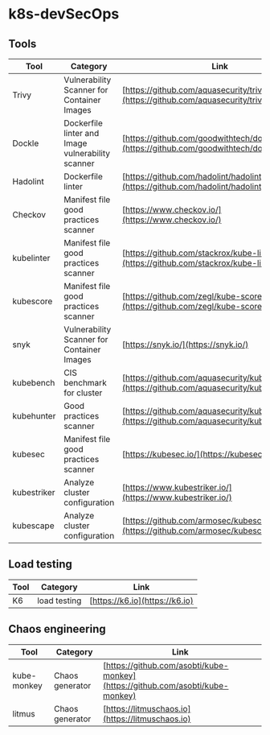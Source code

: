 # k8s-devSecOps


## Tools

Tool | Category | Link  | CI | Output
--- | --- | --- | --- | ---
Trivy | Vulnerability Scanner for Container Images | [https://github.com/aquasecurity/trivy](https://github.com/aquasecurity/trivy) | [![Trivy](https://github.com/lgmorand/k8s-devSecOps/actions/workflows/trivy.yaml/badge.svg)](https://github.com/lgmorand/k8s-devSecOps/actions/workflows/trivy.yaml) | [output](https://github.com/lgmorand/k8s-devSecOps/blob/main/outputs/trivy.txt)
Dockle | Dockerfile linter and Image vulnerability scanner | [https://github.com/goodwithtech/dockle#features](https://github.com/goodwithtech/dockle#features) | [![Dockle](https://github.com/lgmorand/k8s-devSecOps/actions/workflows/dockle.yaml/badge.svg)](https://github.com/lgmorand/k8s-devSecOps/actions/workflows/dockle.yaml) | [output](https://github.com/lgmorand/k8s-devSecOps/blob/main/outputs/dockle.txt)
Hadolint | Dockerfile linter | [https://github.com/hadolint/hadolint](https://github.com/hadolint/hadolint) | [![Hadolint](https://github.com/lgmorand/k8s-devSecOps/actions/workflows/hadolint.yaml/badge.svg)](https://github.com/lgmorand/k8s-devSecOps/actions/workflows/hadolint.yaml) | [output](https://github.com/lgmorand/k8s-devSecOps/blob/main/outputs/hadolint.txt)
Checkov | Manifest file good practices scanner | [https://www.checkov.io/](https://www.checkov.io/) | [![Checkov](https://github.com/lgmorand/k8s-devSecOps/actions/workflows/checkov.yaml/badge.svg)](https://github.com/lgmorand/k8s-devSecOps/actions/workflows/checkov.yaml) | [output](https://github.com/lgmorand/k8s-devSecOps/blob/main/outputs/checkov.txt)
kubelinter | Manifest file good practices scanner  | [https://github.com/stackrox/kube-linter](https://github.com/stackrox/kube-linter) | [![Kube-linter](https://github.com/lgmorand/k8s-devSecOps/actions/workflows/kubelinter.yaml/badge.svg)](https://github.com/lgmorand/k8s-devSecOps/actions/workflows/kubelinter.yaml) | [output](https://github.com/lgmorand/k8s-devSecOps/blob/main/outputs/kubelinter.txt)
kubescore | Manifest file good practices scanner | [https://github.com/zegl/kube-score](https://github.com/zegl/kube-score) | [![kubescore](https://github.com/lgmorand/k8s-devSecOps/actions/workflows/kubescore.yml/badge.svg)](https://github.com/lgmorand/k8s-devSecOps/actions/workflows/kubescore.yml) | [output](https://github.com/lgmorand/k8s-devSecOps/blob/main/outputs/kubescore.txt)
snyk | Vulnerability Scanner for Container Images | [https://snyk.io/](https://snyk.io/) | [![Snyk](https://github.com/lgmorand/k8s-devSecOps/actions/workflows/snyk.yml/badge.svg?branch=main)](https://github.com/lgmorand/k8s-devSecOps/actions/workflows/snyk.yml) | [output](https://raw.githubusercontent.com/lgmorand/k8s-devSecOps/main/outputs/snyk.txt)
kubebench | CIS benchmark for cluster | [https://github.com/aquasecurity/kube-bench](https://github.com/aquasecurity/kube-bench) | [![kube-bench](https://github.com/lgmorand/k8s-devSecOps/actions/workflows/kubebench.yml/badge.svg?branch=main)](https://github.com/lgmorand/k8s-devSecOps/actions/workflows/kubebench.yml) | [output](https://github.com/lgmorand/k8s-devSecOps/blob/main/outputs/kube-bench.txt)
kubehunter | Good practices scanner | [https://github.com/aquasecurity/kube-hunter](https://github.com/aquasecurity/kube-hunter) | [![kube-hunter](https://github.com/lgmorand/k8s-devSecOps/actions/workflows/kubehunter.yml/badge.svg)](https://github.com/lgmorand/k8s-devSecOps/actions/workflows/kubehunter.yml) | [output](https://github.com/lgmorand/k8s-devSecOps/blob/main/outputs/kubehunter.txt)
kubesec | Manifest file good practices scanner | [https://kubesec.io/](https://kubesec.io/) | [![kubesec.io](https://github.com/lgmorand/k8s-devSecOps/actions/workflows/kubesec.io.yml/badge.svg)](https://github.com/lgmorand/k8s-devSecOps/actions/workflows/kubesec.io.yml) | [output](https://github.com/lgmorand/k8s-devSecOps/blob/main/outputs/kubesec.txt)
kubestriker | Analyze cluster configuration | [https://www.kubestriker.io/](https://www.kubestriker.io/) | [![Kubestriker](https://github.com/lgmorand/k8s-devSecOps/actions/workflows/kubestriker.yml/badge.svg?branch=main)](https://github.com/lgmorand/k8s-devSecOps/actions/workflows/kubestriker.yml) | [output](https://github.com/lgmorand/k8s-devSecOps/blob/main/outputs/kubestiker.txt)
kubescape| Analyze cluster configuration | [https://github.com/armosec/kubescape](https://github.com/armosec/kubescape) | [![Kubescape](https://github.com/lgmorand/k8s-devSecOps/actions/workflows/kubescape.yml/badge.svg?branch=main)](https://github.com/lgmorand/k8s-devSecOps/actions/workflows/kubescape.yml) | [output](https://github.com/lgmorand/k8s-devSecOps/blob/main/outputs/kubescape.txt)

## Load testing

Tool | Category | Link
--- | --- | ---
K6 | load testing | [https://k6.io](https://k6.io)


## Chaos engineering

Tool | Category | Link
--- | --- | ---
kube-monkey | Chaos generator | [https://github.com/asobti/kube-monkey](https://github.com/asobti/kube-monkey)
litmus | Chaos generator | [https://litmuschaos.io](https://litmuschaos.io)
